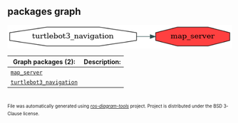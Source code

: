 <!--
File was automatically generated using 'ros-diagram-tools' project.
Project is distributed under the BSD 3-Clause license.
-->

## packages graph

[![map_server](map_server.png "map_server")](map_server.png)


| Graph packages (2): | Description: |
| ------------------- | ------------ |
| [`map_server`](map_server.html) |  |
| [`turtlebot3_navigation`](turtlebot3_navigation.html) |  |


</br>
<font size="1">
File was automatically generated using <a href="https://github.com/anetczuk/ros-diagram-tools"><i>ros-diagram-tools</i></a> project.
Project is distributed under the BSD 3-Clause license.
</font>
